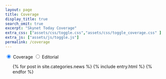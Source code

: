 ```yaml
---
layout: page
title: Coverage
display_title: true
search_omit: true
excerpt: "Skynet Today Coverage"
extra_css: ["assets/css/toggle.css","assets/css/toggle_coverage.css" ]
extra_js: ["assets/js/toggle.js"]
permalink: /coverage
---
```

<form class="form" id="writingToggleForm">
  <div class="switch-field">
    <input type="radio" id="switch_news" name="switch" value="yes" checked data-st-contentid="#news"/>
    <label for="switch_news">Coverage</label>
    <input type="radio" id="switch_editorials" name="switch" value="no" data-st-contentid="#editorials"/>
    <label for="switch_editorials">Editorial</label>
  </div>
</form>
<div id='news'>
  <ul class="post-list"> 
    {% for post in site.categories.news %} 
        {% include entry.html %}
    {% endfor %}
  </ul>
</div>
<div id='editorials' style="display:none">
  <ul class="post-list"> 
    {% for post in site.categories.editorials %} 
        {% include entry.html %}
    {% endfor %}
  </ul>
</div>
